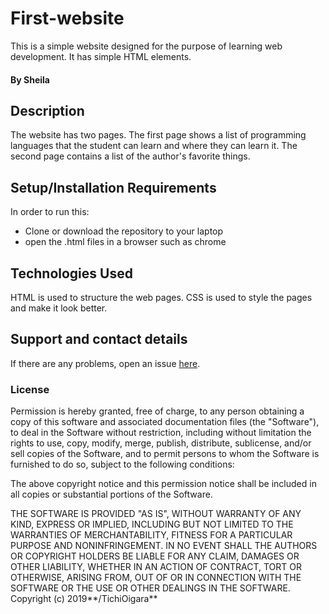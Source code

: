 # First-website
This is a simple website designed for the purpose of learning web development. It has simple HTML elements.
#### By **Sheila**
## Description
The website has two pages. The first page shows a list of programming languages that the student can learn and where they can learn it. The second page contains a list of the author's favorite things.
## Setup/Installation Requirements
In order to run this:
* Clone or download the repository to your laptop
* open the .html files in a browser such as chrome
## Technologies Used
HTML is used to structure the web pages. CSS is used to style the pages and make it look better.
## Support and contact details
If there are any problems, open an issue <a href="https://github.com/TichiOigara/first-website/issues/new">here</a>.
### License
Permission is hereby granted, free of charge, to any person obtaining a copy
of this software and associated documentation files (the "Software"), to deal
in the Software without restriction, including without limitation the rights
to use, copy, modify, merge, publish, distribute, sublicense, and/or sell
copies of the Software, and to permit persons to whom the Software is
furnished to do so, subject to the following conditions:

The above copyright notice and this permission notice shall be included in all
copies or substantial portions of the Software.

THE SOFTWARE IS PROVIDED "AS IS", WITHOUT WARRANTY OF ANY KIND, EXPRESS OR
IMPLIED, INCLUDING BUT NOT LIMITED TO THE WARRANTIES OF MERCHANTABILITY,
FITNESS FOR A PARTICULAR PURPOSE AND NONINFRINGEMENT. IN NO EVENT SHALL THE
AUTHORS OR COPYRIGHT HOLDERS BE LIABLE FOR ANY CLAIM, DAMAGES OR OTHER
LIABILITY, WHETHER IN AN ACTION OF CONTRACT, TORT OR OTHERWISE, ARISING FROM,
OUT OF OR IN CONNECTION WITH THE SOFTWARE OR THE USE OR OTHER DEALINGS IN THE
SOFTWARE.
Copyright (c)  2019**/TichiOigara** 
